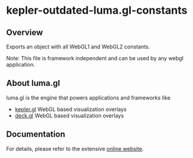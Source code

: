 # kepler-outdated-luma.gl-constants

## Overview

Exports an object with all WebGL1 and WebGL2 constants.

Note: This file is framework independent and can be used by any webgl application.


## About luma.gl

luma.gl is the engine that powers applications and frameworks like

* [kepler.gl](https://github.com/uber/deck.gl) WebGL based visualization overlays
* [deck.gl](https://github.com/uber/deck.gl) WebGL based visualization overlays


## Documentation

For details, please refer to the extensive [online website](https://uber.github.io/luma.gl).
